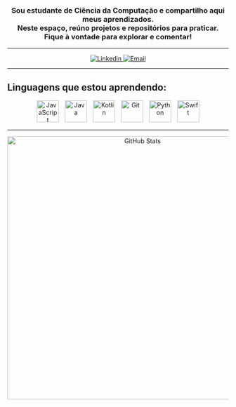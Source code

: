 <h3 align="center">
  Sou estudante de Ciência da Computação e compartilho aqui meus aprendizados.<br>
  Neste espaço, reúno projetos e repositórios para praticar.
  Fique à vontade para explorar e comentar!
</h3>

---
<p align="center">
  <a href="https://www.linkedin.com/in/laracruz18/">
    <img 
      alt="Linkedin" 
      title="Acesse meu Linkedin" 
      src="https://custom-icon-badges.demolab.com/badge/-LinkedIn-blue?logo=linkedin&logoColor=white&style=for-the-badge"
    />
  </a>
  <a href="mailto:laravasccruz@hotmail.com">
    <img
      alt="Email"
      title="Me envie um email"
      src="https://custom-icon-badges.demolab.com/badge/-Email-red?logo=gmail&logoColor=white&style=for-the-badge"
    />
  </a>
</p>

---
<h2 align="left">
  Linguagens que estou aprendendo:
</h2>

<div align="center">
  <img 
      alt="JavaScript" 
      title="JavaScript"
      width="50px" 
      style="margin-right: 10px;" 
      src="https://cdn.jsdelivr.net/gh/devicons/devicon@latest/icons/javascript/javascript-original.svg" 
  />
  <img 
      alt="Java"
      title="Java" 
      width="50px" 
      style="margin-right: 10px;" 
      src="https://cdn.jsdelivr.net/gh/devicons/devicon/icons/java/java-original.svg" 
  />
  <img 
      alt="Kotlin" 
      title="Kotlin"
      width="50px" 
      style="margin-right: 10px;" 
      src="https://cdn.jsdelivr.net/gh/devicons/devicon/icons/kotlin/kotlin-original.svg" 
  />
  <img 
      alt="Git" 
      title="Git"
      width="50px" 
      style="margin-right: 10px;" 
      src="https://cdn.jsdelivr.net/gh/devicons/devicon@latest/icons/git/git-original.svg" 
  />
  <img 
      alt="Python" 
      title="Python"
      width="50px" 
      style="margin-right: 10px;" 
      src="https://cdn.jsdelivr.net/gh/devicons/devicon@latest/icons/python/python-original.svg" 
  />
  <img 
      alt="Swift" 
      title="Swift"
      width="50px" 
      src="https://cdn.jsdelivr.net/gh/devicons/devicon/icons/swift/swift-original.svg" 
  />
</div>

---
<p align="center">
  <img 
    alt="GitHub Stats" 
    height="600" 
    src="https://github-readme-stats.vercel.app/api/top-langs/?username=LaraCruz18&theme=tokyonight&layout=compact&langs_count=20
" 
  />
</p>
